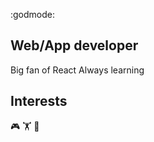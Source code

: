 :godmode:

## Web/App developer
Big fan of React
Always learning

## Interests
:video_game: :weight_lifting: :rocket:
